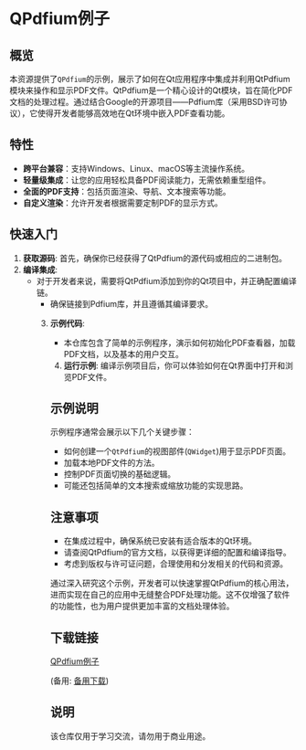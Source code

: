 # QPdfium例子

## 概览

本资源提供了`QPdfium`的示例，展示了如何在Qt应用程序中集成并利用QtPdfium模块来操作和显示PDF文件。QtPdfium是一个精心设计的Qt模块，旨在简化PDF文档的处理过程。通过结合Google的开源项目——Pdfium库（采用BSD许可协议），它使得开发者能够高效地在Qt环境中嵌入PDF查看功能。

## 特性

- **跨平台兼容**：支持Windows、Linux、macOS等主流操作系统。
- **轻量级集成**：让您的应用轻松具备PDF阅读能力，无需依赖重型组件。
- **全面的PDF支持**：包括页面渲染、导航、文本搜索等功能。
- **自定义渲染**：允许开发者根据需要定制PDF的显示方式。

## 快速入门

1. **获取源码**: 首先，确保你已经获得了QtPdfium的源代码或相应的二进制包。
2. **编译集成**:
   - 对于开发者来说，需要将QtPdfium添加到你的Qt项目中，并正确配置编译链。
      - 确保链接到Pdfium库，并且遵循其编译要求。
      3. **示例代码**:
         - 本仓库包含了简单的示例程序，演示如何初始化PDF查看器，加载PDF文档，以及基本的用户交互。
         4. **运行示例**: 编译示例项目后，你可以体验如何在Qt界面中打开和浏览PDF文件。

         ## 示例说明

         示例程序通常会展示以下几个关键步骤：
         - 如何创建一个`QtPdfium`的视图部件(`QWidget`)用于显示PDF页面。
         - 加载本地PDF文件的方法。
         - 控制PDF页面切换的基础逻辑。
         - 可能还包括简单的文本搜索或缩放功能的实现思路。

         ## 注意事项

         - 在集成过程中，确保系统已安装有适合版本的Qt环境。
         - 请查阅QtPdfium的官方文档，以获得更详细的配置和编译指导。
         - 考虑到版权与许可证问题，合理使用和分发相关的代码和资源。

         通过深入研究这个示例，开发者可以快速掌握QtPdfium的核心用法，进而实现在自己的应用中无缝整合PDF处理功能。这不仅增强了软件的功能性，也为用户提供更加丰富的文档处理体验。

         ## 下载链接
         [QPdfium例子](https://pan.quark.cn/s/6380fc5e8057) 

         (备用: [备用下载](https://pan.baidu.com/s/14dCj93XL6fhtSs8pdElpkA?pwd=l1be))

         ## 说明

         该仓库仅用于学习交流，请勿用于商业用途。
